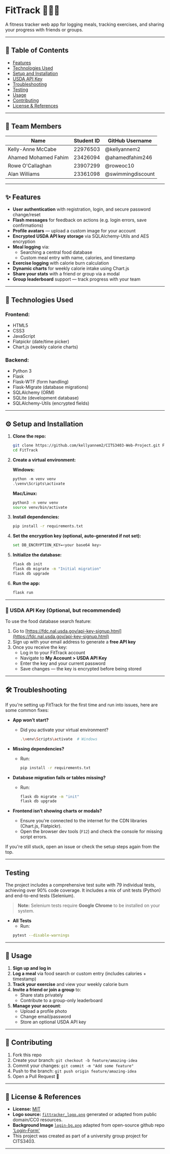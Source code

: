 # FitTrack 🏃‍♀️🍎

A fitness tracker web app for logging meals, tracking exercises, and sharing your progress with friends or groups.

---

## 📑 Table of Contents

- [Features](#features)
- [Technologies Used](#technologies-used)
- [Setup and Installation](#setup-and-installation)
- [USDA API Key](#-usda-api-key-optional-but-recommended)
- [Troubleshooting](#troubleshooting)
- [Testing](#testing)
- [Usage](#usage)
- [Contributing](#contributing)
- [License & References](#license--references)

---
## 👥 Team Members

| Name               | Student ID | GitHub Username       |
|--------------------|------------|------------------------|
| Kelly-Anne McCabe | 22976503   | @kellyannem2           |
| Ahamed Mohamed Fahim | 23426094 | @ahamedfahim246        |
| Rowe O'Callaghan   | 23907299   | @roweoc10              |
| Alan Williams      | 23361098   | @swimmingdiscount      |
---

## ✨ Features

- **User authentication** with registration, login, and secure password change/reset
- **Flash messages** for feedback on actions (e.g. login errors, save confirmations)
- **Profile avatars** — upload a custom image for your account
- **Encrypted USDA API key storage** via SQLAlchemy-Utils and AES encryption
- **Meal logging** via:
  - Searching a central food database
  - Custom meal entry with name, calories, and timestamp
- **Exercise logging** with calorie burn calculation
- **Dynamic charts** for weekly calorie intake using Chart.js
- **Share your stats** with a friend or group via a modal
- **Group leaderboard** support — track progress with your team

---

## 🧪 Technologies Used

### Frontend:
- HTML5
- CSS3
- JavaScript
- Flatpickr (date/time picker)
- Chart.js (weekly calorie charts)

### Backend:
- Python 3
- Flask
- Flask-WTF (form handling)
- Flask-Migrate (database migrations)
- SQLAlchemy (ORM)
- SQLite (development database)
- SQLAlchemy-Utils (encrypted fields)

---

## ⚙️ Setup and Installation

1. **Clone the repo:**
   ```bash
   git clone https://github.com/kellyannem2/CITS3403-Web-Project.git FitTrack
   cd FitTrack
   ```

2. **Create a virtual environment:**

   **Windows:**
   ```powershell
   python -m venv venv
   .\venv\Scripts\activate
   ```

   **Mac/Linux:**
   ```bash
   python3 -m venv venv
   source venv/bin/activate
   ```
3. **Install dependencies:**
   ```bash
   pip install -r requirements.txt
   ```

4. **Set the encryption key (optional, auto-generated if not set):**
   ```bash
   set DB_ENCRYPTION_KEY=<your base64 key>
   ```

5. **Initialize the database:**
   ```bash
   flask db init
   flask db migrate -m "Initial migration"
   flask db upgrade
   ```

6. **Run the app:**
   ```bash
   flask run
   ```

---
### 🔑 USDA API Key (Optional, but recommended)

To use the food database search feature:

1. Go to [https://fdc.nal.usda.gov/api-key-signup.html](https://fdc.nal.usda.gov/api-key-signup.html)
2. Sign up with your email address to generate a **free API key**
3. Once you receive the key:
   - Log in to your FitTrack account
   - Navigate to **My Account > USDA API Key**
   - Enter the key and your current password
   - Save changes — the key is encrypted before being stored

---

## 🛠️ Troubleshooting

If you're setting up FitTrack for the first time and run into issues, here are some common fixes:

- **App won’t start?**
  - Did you activate your virtual environment?
    ```bash
    .\venv\Scripts\activate  # Windows
    ```

- **Missing dependencies?**
  - Run:
    ```bash
    pip install -r requirements.txt
    ```

- **Database migration fails or tables missing?**
  - Run:
    ```bash
    flask db migrate -m "init"
    flask db upgrade
    ```

- **Frontend isn’t showing charts or modals?**
  - Ensure you're connected to the internet for the CDN libraries (Chart.js, Flatpickr).
  - Open the browser dev tools (`F12`) and check the console for missing script errors.

If you're still stuck, open an issue or check the setup steps again from the top.

---

## Testing

The project includes a comprehensive test suite with 79 individual tests, achieving over 90% code coverage. It includes a mix of unit tests (Python) and end-to-end tests (Selenium).

> **Note:** Selenium tests require **Google Chrome** to be installed on your system.

- **All Tests**
   - Run:
   ```bash
   pytest --disable-warnings
   ```

---

## 👟 Usage

1. **Sign up and log in**
2. **Log a meal** via food search or custom entry (includes calories + timestamp)
3. **Track your exercise** and view your weekly calorie burn
4. **Invite a friend or join a group** to:
   - Share stats privately
   - Contribute to a group-only leaderboard
5. **Manage your account**:
   - Upload a profile photo
   - Change email/password
   - Store an optional USDA API key

---

## 🤝 Contributing

1. Fork this repo
2. Create your branch: `git checkout -b feature/amazing-idea`
3. Commit your changes: `git commit -m "Add some feature"`
4. Push to the branch: `git push origin feature/amazing-idea`
5. Open a Pull Request 🎉

---

## 📄 License & References

- **License:** [MIT](LICENSE)
- **Logo source:** [`fittracker_logo.png`](static/images/fittracker_logo.png) generated or adapted from public domain/CC0 resources.
- **Background Image** [`login-bg.png`](static/images/login-bg.png) adapted from open-source github repo ['Login-Form'](https://github.com/bedimcode/login-form)
- This project was created as part of a university group project for CITS3403.

---
